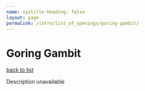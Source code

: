 ```yaml
---
name: xyztitle-heading: false
layout: page
permalink: /intro/list_of_openings/goring-gambit/
---
```


# Goring Gambit

[back to list](../../list_of_openings)

Description unavailable